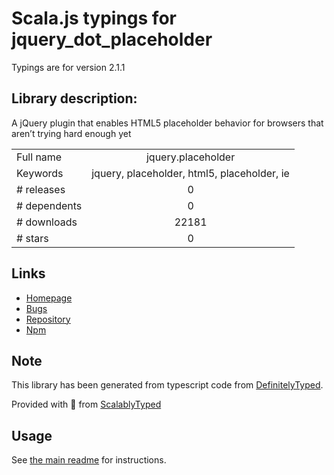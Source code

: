
# Scala.js typings for jquery_dot_placeholder

Typings are for version 2.1.1

## Library description:
A jQuery plugin that enables HTML5 placeholder behavior for browsers that aren’t trying hard enough yet

|                    |                 |
| ------------------ | :-------------: |
| Full name          | jquery.placeholder |
| Keywords           | jquery, placeholder, html5, placeholder, ie |
| # releases         | 0 |
| # dependents       | 0 |
| # downloads        | 22181 |
| # stars            | 0 |

## Links
- [Homepage](https://github.com/mathiasbynens/jquery-placeholder)
- [Bugs](https://github.com/mathiasbynens/jquery-placeholder/issues)
- [Repository](https://github.com/mathiasbynens/jquery-placeholder)
- [Npm](https://www.npmjs.com/package/jquery.placeholder)
    


## Note
This library has been generated from typescript code from [DefinitelyTyped](https://definitelytyped.org).

Provided with :purple_heart: from [ScalablyTyped](https://github.com/oyvindberg/ScalablyTyped)

## Usage
See [the main readme](../../readme.md) for instructions.


